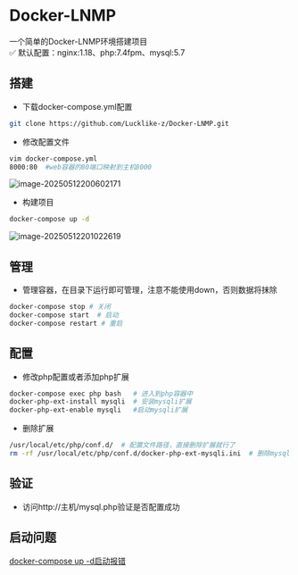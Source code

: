 # Docker-LNMP
一个简单的Docker-LNMP环境搭建项目</br>
✅ 默认配置：nginx:1.18、php:7.4fpm、mysql:5.7

## 搭建

- 下载docker-compose.yml配置

```bash
git clone https://github.com/Lucklike-z/Docker-LNMP.git
```

- 修改配置文件

```bash
vim docker-compose.yml
8000:80  #web容器的80端口映射到主机8000
```

![image-20250512200602171](https://lkdenote.oss-cn-chengdu.aliyuncs.com/note/image-20250512200602171.png)

- 构建项目

```bash
docker-compose up -d
```

![image-20250512201022619](https://lkdenote.oss-cn-chengdu.aliyuncs.com/note/image-20250512201022619.png)
## 管理
- 管理容器，在目录下运行即可管理，注意不能使用down，否则数据将抹除

```bash
docker-compose stop # 关闭
docker-compose start  # 启动
docker-compose restart # 重启
```

## 配置

- 修改php配置或者添加php扩展

```bash
docker-compose exec php bash   # 进入到php容器中
docker-php-ext-install mysqli  # 安装mysqli扩展
docker-php-ext-enable mysqli   #启动mysqli扩展
```
- 删除扩展
```bash
/usr/local/etc/php/conf.d/  # 配置文件路径，直接删除扩展就行了
rm -rf /usr/local/etc/php/conf.d/docker-php-ext-mysqli.ini  # 删除mysqli扩展
```

## 验证

- 访问http://主机/mysql.php验证是否配置成功

## 启动问题
<a href="https://github.com/Lucklike-z/Docker-LNMP/issues">docker-compose up -d启动报错</a>
